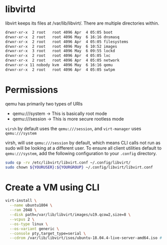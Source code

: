  # libvirtd

libvirt keeps its files at /var/lib/libvirt/. There are multiple directories within.

```sh
drwxr-xr-x  2 root   root 4096 Apr  4 05:05 boot
drwxr-xr-x  2 root   root 4096 May  6 16:16 dnsmasq
drwxr-xr-x  2 root   root 4096 Apr  4 05:05 filesystems
drwxr-xr-x  2 root   root 4096 May  6 10:52 images
drwxr-xr-x  3 root   root 4096 May  6 09:55 lockd
drwxr-xr-x  2 root   root 4096 Apr  4 05:05 lxc
drwxr-xr-x  2 root   root 4096 Apr  4 05:05 network
drwxr-xr-x 11 nobody kvm  4096 May  6 16:16 qemu
drwxr-xr-x  2 root   root 4096 Apr  4 05:05 swtpm
```

# Permissions

qemu has primarily two types of URIs

- qemu:///system    -> This is basically root mode
- qemu:///session   -> This is more secure rootless mode


`virsh` by default uses the `qemu:///session`, and `virt-manager` uses `qemu:///system`

virsh, will use `qemu:///session` by default, which means CLI calls not run as sudo will be looking at a different user.
To ensure all client utilities default to `qemu:///system`, add the following configuration to your `.config` directory.

```sh
sudo cp -rv /etc/libvirt/libvirt.conf ~/.config/libvirt/
sudo chown ${YOURUSER}:${YOURGROUP} ~/.config/libvirt/libvirt.conf
```

# Create a VM using CLI

```sh
virt-install \
  --name ubuntu1804 \
  --ram 2048 \
  --disk path=/var/lib/libvirt/images/u19.qcow2,size=8 \
  --vcpus 2 \
  --os-type linux \
  --os-variant generic \
  --console pty,target_type=serial \
  --cdrom /var/lib/libvirt/isos/ubuntu-18.04.4-live-server-amd64.iso # if we we're using an ISO
```




